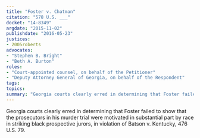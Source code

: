 ```yaml
---
title: "Foster v. Chatman"
citation: "578 U.S. ___"
docket: "14-8349"
argdate: "2015-11-02"
publishdate: "2016-05-23"
justices:
- 2005roberts
advocates:
- "Stephen B. Bright"
- "Beth A. Burton"
roles:
- "Court-appointed counsel, on behalf of the Petitioner"
- "Deputy Attorney General of Georgia, on behalf of the Respondent"
tags:
topics:
summary: "Georgia courts clearly erred in determining that Foster failed to show that the prosecutors in his murder trial were motivated in substantial part by race in striking black prospective jurors, in violation of Batson v. Kentucky, 476 U.S. 79."
---
```

Georgia courts clearly erred in determining that Foster failed to show that the prosecutors in his murder trial were motivated in substantial part by race in striking black prospective jurors, in violation of Batson v. Kentucky, 476 U.S. 79.

